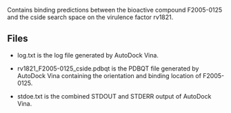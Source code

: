 Contains binding predictions between the bioactive compound F2005-0125 and the cside search space on the virulence factor rv1821.

## Files

- log.txt is the log file generated by AutoDock Vina.

- rv1821_F2005-0125_cside.pdbqt is the PDBQT file generated by AutoDock Vina containing the orientation and binding location of F2005-0125.

- stdoe.txt is the combined STDOUT and STDERR output of AutoDock Vina.

